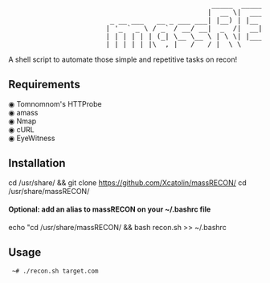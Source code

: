 <pre>
                                                _____  ______ _____ ____  _   _ 
                                               |  __ \|  ____/ ____/ __ \| \ | |
                        _ __ ___   __ _ ___ ___| |__) | |__ | |   | |  | |  \| |
                       | '_ ` _ \ / _` / __/ __|  _  /|  __|| |   | |  | | . ` |
                       | | | | | | (_| \__ \__ \ | \ \| |___| |___| |__| | |\  |
                       |_| |_| |_|\__,_|___/___/_|  \_\______\_____\____/|_| \_|
</pre>
A shell script to automate those simple and repetitive tasks on recon!

## Requirements
◉ Tomnomnom's HTTProbe <br>
◉ amass <br>
◉ Nmap <br>
◉ cURL <br>
◉ EyeWitness <br>


## Installation
cd /usr/share/ && git clone https://github.com/Xcatolin/massRECON/
cd /usr/share/massRECON/
#### Optional: add an alias to massRECON on your ~/.bashrc file 
echo "cd /usr/share/massRECON/ && bash recon.sh >> ~/.bashrc

## Usage
`` ~# ./recon.sh target.com``
